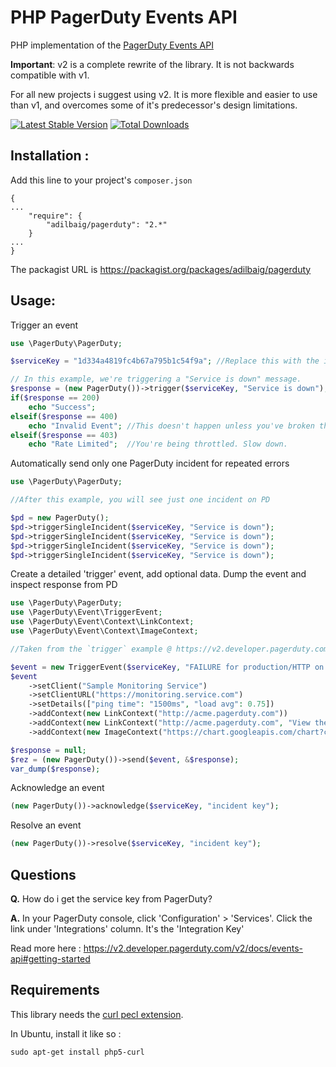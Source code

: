 PHP PagerDuty Events API
=========
PHP implementation of the [PagerDuty Events API](https://v2.developer.pagerduty.com/v2/docs/events-api)

**Important**: v2 is a complete rewrite of the library. It is not backwards compatible with v1.

For all new projects i suggest using v2. It is more flexible and easier to use than v1, and overcomes some of it's predecessor's design limitations.

[![Latest Stable Version](https://poser.pugx.org/adilbaig/pagerduty/v/stable.svg)](https://packagist.org/packages/adilbaig/pagerduty) [![Total Downloads](https://poser.pugx.org/adilbaig/pagerduty/downloads.svg)](https://packagist.org/packages/adilbaig/pagerduty) 

Installation :
----
Add this line to your project's `composer.json`
````
{
...
    "require": {
        "adilbaig/pagerduty": "2.*"
    }
...
}
````

The packagist URL is https://packagist.org/packages/adilbaig/pagerduty

Usage:
----

Trigger an event
 
````php
use \PagerDuty\PagerDuty;

$serviceKey = "1d334a4819fc4b67a795b1c54f9a"; //Replace this with the integration key of your service.

// In this example, we're triggering a "Service is down" message.
$response = (new PagerDuty())->trigger($serviceKey, "Service is down");
if($response == 200)
    echo "Success";
elseif($response == 400)
    echo "Invalid Event"; //This doesn't happen unless you've broken their guidelines. The API tries to minimize user mistakes
elseif($response == 403)
    echo "Rate Limited";  //You're being throttled. Slow down.
````

Automatically send only one PagerDuty incident for repeated errors

````php
use \PagerDuty\PagerDuty;

//After this example, you will see just one incident on PD

$pd = new PagerDuty();
$pd->triggerSingleIncident($serviceKey, "Service is down");
$pd->triggerSingleIncident($serviceKey, "Service is down");
$pd->triggerSingleIncident($serviceKey, "Service is down");
$pd->triggerSingleIncident($serviceKey, "Service is down");

````

Create a detailed 'trigger' event, add optional data. Dump the event and inspect 
response from PD

````php
use \PagerDuty\PagerDuty;
use \PagerDuty\Event\TriggerEvent;
use \PagerDuty\Event\Context\LinkContext;
use \PagerDuty\Event\Context\ImageContext;

//Taken from the `trigger` example @ https://v2.developer.pagerduty.com/v2/docs/trigger-events

$event = new TriggerEvent($serviceKey, "FAILURE for production/HTTP on machine srv01.acme.com");
$event
    ->setClient("Sample Monitoring Service")
    ->setClientURL("https://monitoring.service.com")
    ->setDetails(["ping time": "1500ms", "load avg": 0.75])
    ->addContext(new LinkContext("http://acme.pagerduty.com"))
    ->addContext(new LinkContext("http://acme.pagerduty.com", "View the incident on PagerDuty"))
    ->addContext(new ImageContext("https://chart.googleapis.com/chart?chs=600x400&chd=t:6,2,9,5,2,5,7,4,8,2,1&cht=lc&chds=a&chxt=y&chm=D,0033FF,0,0,5,1"))

$response = null;
$rez = (new PagerDuty())->send($event, &$response);
var_dump($response);
````

Acknowledge an event

````php
(new PagerDuty())->acknowledge($serviceKey, "incident key");
````

Resolve an event

````php
(new PagerDuty())->resolve($serviceKey, "incident key");
````

Questions
----

**Q.** How do i get the service key from PagerDuty?

**A.** In your PagerDuty console, click 'Configuration' > 'Services'. Click the link under 'Integrations' column. It's the 'Integration Key'

Read more here : https://v2.developer.pagerduty.com/v2/docs/events-api#getting-started

Requirements
----
This library needs the [curl pecl extension](https://php.net/curl).

In Ubuntu, install it like so :

    sudo apt-get install php5-curl

